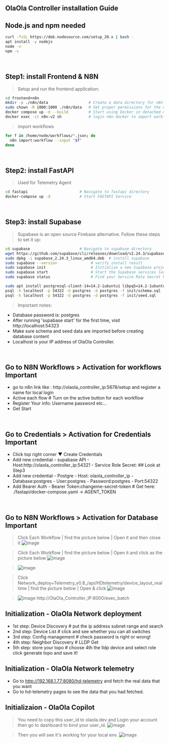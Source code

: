 ## OlaOla Controller installation Guide

## Node.js and npm needed
```bash
curl -fsSL https://deb.nodesource.com/setup_20.x | bash -
apt install -y nodejs
node -v  
npm -v
```
<br>

## Step1: install Frontend & N8N
> Setup and run the frontend application:

```bash
cd frontend+n8n
mkdir -p ./n8n/data                  # Create a data directory for n8n
sudo chown -R 1000:1000 ./n8n/data   # Set proper permissions for the data directory
docker compose up -d --build         # Start using Docker in detached mode
docker exec -it n8n-v2 sh            # login n8n docker to import workflows
```
> import workflows
```bash
for f in /home/node/workflows/*.json; do
  n8n import:workflow --input "$f"
done
```
<br>

## Step2: install FastAPI 
>Used for Telemetry Agent

```bash
cd fastapi                       # Navigate to fastapi directory
docker-compose up -d             # Start FASTAPI Service
```
<br>

## Step3: install Supabase 
> Supabase is an open source Firebase alternative. Follow these steps to set it up:

```bash
cd supabase                      # Navigate to supabase directory
wget https://github.com/supabase/cli/releases/download/v2.24.3/supabase_2.24.3_linux_amd64.deb   # download .deb 
sudo dpkg -i supabase_2.24.3_linux_amd64.deb  # install supabase
sudo supabase --version               # verify install result
sudo supabase init                    # Initialize a new Supabase project
sudo supabase start                   # Start the Supabase services locally
sudo supabase status                  # Find your Service Role Secret here

sudo apt install postgresql-client-14=14.2-1ubuntu1 libpq5=14.2-1ubuntu1   # Install psql client pls check available version 1st 'apt list -a postgresql-client-14'
psql -h localhost -p 54322 -U postgres -d postgres -f init/schema.sql   # Import database schema
psql -h localhost -p 54322 -U postgres -d postgres -f init/seed.sql     # Import initial data
```

> Important notes:
- Database password is: postgres
- After running 'supabase start' for the first time, visit http://localhost:54323 
- Make sure schema and seed data are imported before creating database content
- Localhost is your IP address of OlaOla Controller.
<br>

## Go to N8N Workflows > Activation for workflows **Important**
- go to n8n link like : http://olaola_controller_ip:5678/setup and register a name for local login
- Active each flow   # Turn on the active button for each workflow
- Register Your info: Username password etc...
- Get Start
<br>

## Go to Credentials  > Activation for Credentials **Important**
- Click top right corner ▼ Create Credentials 
- Add new credential - supabase API 
        - Host:http://olaola_controller_ip:54321 
        - Service Role Secret: ## Look at Step3
- Add new credential - Postgre
        - Host: olaola_controller_ip
        - Database:postgres
        - User:postgres
        - Password:postgres
        - Port:54322
- Add Bearer Auth
        - Bearer Token:changeme-secret-token          # Get here: ./fastapi/docker-compose.yaml -> AGENT_TOKEN
<br>

## Go to N8N Workflows > Activation for Database **Important**
  
> Click Each Workflow | find the picture below | Open it and then close it 
![image](https://github.com/user-attachments/assets/66c851f9-71b7-43b4-911b-354952985e54)

> Click Each Workflow | find the picture below | Open it and click as the picture below 
![image](https://github.com/user-attachments/assets/6c3c4b20-668c-4d7d-b82c-34fd34baa96e)

> ![image](https://github.com/user-attachments/assets/2ec37e3d-babb-4049-99f3-bf2138a5ff07)

> Click Network_deploy+Telemetry_v0.8_/api/HDtelemetry/device_layout_realtime | find the picture below | Open & click
![image](https://github.com/user-attachments/assets/8bfad352-8f53-40ec-ad9b-36ea6cab2e83)

> ![image](https://github.com/user-attachments/assets/adb775b9-268f-4b7b-af65-01f9c4a5ee75)
> http://OlaOla_Controller_IP:8000/exec_batch

## Initialization - OlaOla Network deployment
- 1st step: Device Discovery # put the ip address subnet range and search
- 2nd step: Device List # click and see whether you can all switches
- 3rd step: Config management # check password is right or wrong!
- 4th step: Neighbor Discovery # LLDP Get
- 5th step: store your topo # choose 4th the lldp device and select role click generate topo and save it!
  
## Initialization - OlaOla Network telemetry
- Go to http://192.168.1.77:8080/hd-telemetry and fetch the real data that you want
- Go to hd-telemetry pages to see the data that you had fetched.

## Initializaion - OlaOla Copilot
> You need to copy this user_id to olaola.dev and Login your account then go to dashboard to bind your user_id.
![image](https://github.com/user-attachments/assets/22df75da-755c-4f25-a3ef-27d483161853)

> Then you will see it's working for your local env.
![image](https://github.com/user-attachments/assets/c1f7931e-5f09-4b30-8a0b-327228f2165d)


